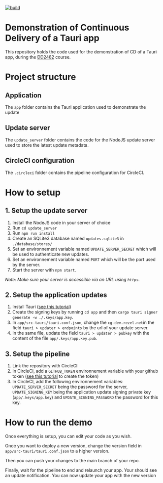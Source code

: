 [![build](https://img.shields.io/circleci/build/github/corentinguilloteau/kth-devops-tauri-CD/main)](build)

# Demonstration of Continuous Delivery of a Tauri app

This repository holds the code used for the demonstration of CD of a Tauri app, during the
[DD2482](https://github.com/KTH/devops-course) course.

# Project structure

## Application

The `app` folder contains the Tauri application used to demonstrate the update

## Update server

The `update_server` folder contains the code for the NodeJS update server used to store the latest update metadata.

## CircleCI configuration

The `.circleci` folder contains the pipeline configuration for CircleCI.

# How to setup

## 1. Setup the update server

1. Install the NodeJS code in your server of choice
2. Run `cd update_server`
3. Run `npm run install`
4. Create an SQLite3 database named `updates.sqlite3` in `./database/stores/`
5. Set an environnement variable named `UPDATE_SERVER_SECRET` which will be used to authenticate new updates.
6. Set an environnement variable named `PORT` which will be the port used by the server.
7. Start the server with `npm start`.

_Note: Make sure your server is accessible via an URL using `https`._

## 2. Setup the application updates

1. Install Tauri ([see this tutorial](https://tauri.studio/docs/getting-started/))
2. Create the signing keys by running `cd app` and then `cargo tauri signer generate -w ./.keys/app.key`.
3. In `app/src-tauri/tauri.conf.json`, change the `cg-dev.rezel.net`in the field `tauri > updater > endpoints` by the
   url of your update server.
4. In the same file, update the field `tauri > updater > pubkey` with the content of the file `app/.keys/app.key.pub`.

## 3. Setup the pipeline

1. Link the repository with CircleCI
2. In CircleCI, add a `GITHUB_TOKEN` environnement variable with your github token
   ([see this tutorial](https://docs.github.com/en/authentication/keeping-your-account-and-data-secure/creating-a-personal-access-token)
   to create the token)
3. In CircleCI, add the following environnement variables: `UPDATE_SERVER_SECRET` being the password for the server,
   `UPDATE_SIGNING_KEY` being the application update signing private key (`app/.keys/app.key`) and
   `UPDATE_SIGNING_PASSWORD` the password for this key.

# How to run the demo

Once everything is setup, you can edit your code as you wish.

Once you want to deploy a new version, change the version field in `app/src-tauri/tauri.conf.json` to a higher version.

Then you can push your changes to the main branch of your repo.

Finally, wait for the pipeline to end and relaunch your app. Your should see an update notification. You can now update
your app with the new version
